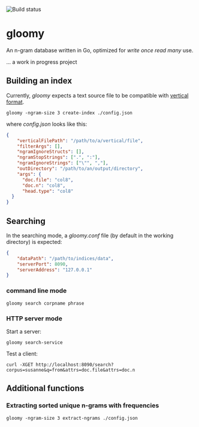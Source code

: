 ![Build status](https://travis-ci.org/tomachalek/gloomy.svg?branch=master)

# gloomy

An n-gram database written in Go, optimized for *write once read many* use.

... a work in progress project


## Building an index

Currently, *gloomy* expects a text source file to be compatible with [vertical format](https://www.sketchengine.co.uk/documentation/preparing-corpus-text/).

```
gloomy -ngram-size 3 create-index ./config.json
```

where *config.json* looks like this:

```json
{
    "verticalFilePath": "/path/to/a/vertical/file",
    "filterArgs": [],
    "ngramIgnoreStructs": [],
    "ngramStopStrings": [".", ":"],
    "ngramIgnoreStrings": ["\"", ","],
    "outDirectory": "/path/to/an/output/directory",
    "args": {
      "doc.file": "col8",
      "doc.n": "col8",
      "head.type": "col8"
  }
}
```

## Searching

In the searching mode, a *gloomy.conf* file (by default in the working directory) is expected:

```json
{
    "dataPath": "/path/to/indices/data",
    "serverPort": 8090,
    "serverAddress": "127.0.0.1"
}
```

### command line mode

```
gloomy search corpname phrase
```

### HTTP server mode

Start a server:

```
gloomy search-service 
```

Test a client:

```
curl -XGET http://localhost:8090/search?corpus=susanne&q=from&attrs=doc.file&attrs=doc.n
```



## Additional functions

### Extracting sorted unique n-grams with frequencies

```
gloomy -ngram-size 3 extract-ngrams ./config.json
```
